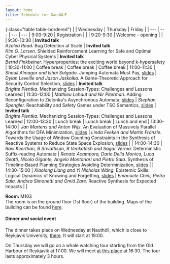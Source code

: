 ```yaml
---
layout: home
title: Schedule for GandALF
---
```

<!-- <div class="alert alert-success alert-dismissible fade show" role="alert">
    <h4 class="alert-heading">Time zone</h4>
        All times are Icelandic time: GMT/UTC.
  <button type="button" class="close" data-dismiss="alert" aria-label="Close">
    <span aria-hidden="true">&times;</span>
  </button>
</div>
<div class="alert alert-success alert-dismissible fade show" role="alert">
    <h4 class="alert-heading">Room changes</h4>
<p>Due to unavailability of some rooms, the following changes have been made:
<ul>
<li> On Thursday, talks in M104 have been moved to V102, and those of M105 to M101.</li>
<li> On Friday, talks in M104 have again been moved to V102, and those of M103 to M101. </li>
</ul> </p>
<p> The on-site room names have been changed accordingly. The Zoom room names remain unchanged, and are indicated in brackets.</p>
  <button type="button" class="close" data-dismiss="alert" aria-label="Close">
    <span aria-hidden="true">&times;</span>
  </button>
</div>

An overview of the talks is available [here](/lc2022/talks), and you can find the list of all abstracts [there](/lc2022/talks/LC_2022_Abstracts.pdf).-->


{:class="table table-bordered"}
|  | Wednesday | Thursday | Friday |
| --- | --- | --- | --- |
9:00-9:20 | Registration |  |  |
9:20-9:30 | Welcome - opening |  |  |
9:30-10:30 | **Invited talk** <br />  *Azalea Raad.* Bug Detection at Scale | **Invited talk** <br /> *Kim G. Larsen.* Shielded Reinforcement Learning for Safe and Optimal Cyber Physical Systems | **Invited talk** <br /> *Bernd Finkbeiner.* Hyperproperties: the exciting world beyond k-hypersafety |
10:30-11:00 | Coffee break | Coffee break | Coffee break |
11:00-11:30 | *Shaull Almagor and Ishai Salgado.* Jumping Automata Must Pay, [slides](slides_Shaull_Almagor.pptx) | *Dylan Leveille and Jason Jaskolka.* A Game-Theoretic Approach for Security Control Selection, [slides](slides_Dylan_Leveille.pdf) | **Invited talk**  <br /> *Brigitte Pientka.* Mechanizing Session-Types: Challenges and Lessons Learned |
11:30-12:00 | *Mathieu Lehaut and Nir Piterman.* Adding Reconfiguration to Zielonka's Asynchronous Automata, [slides](slides_Mathieu_Lehaut.pdf) | *Stephan Spengler.* Reachability and Safety Games under TSO Semantics, [slides](slides_Stephan_Spengler_handout.pdf) | **Invited talk**  <br /> *Brigitte Pientka.* Mechanizing Session-Types: Challenges and Lessons Learned   |
12:00-13:30 | Lunch break | Lunch break | Lunch and end |
13:30-14:00 | *Jan Martens and Anton Wijs.* An Evaluation of Massively Parallel Algorithms for DFA Minimization, [slides](slides_Jan_Martens.pdf) | *Linda Feeken and Martin Fränzle.* Towards the Usage of Window Counting Constraints in the Synthesis of Reactive Systems to Reduce State Space Explosion, [slides](slides_Linda_Feeken.pdf)  | |
14:00-14:30 | *Ravi Keerthan, B Srivathsan, R Venkatesh and Sagar Verma.* Deterministic Suffix-reading Automata | *Renato Acampora, Dario Della Monica, Luca Geatti, Nicola Gigante, Angelo Montanari and Pietro Sala.* Synthesis of Timeline-Based Planning Strategies Avoiding Determinization, [slides](slides_Dario_Della_Monica.pdf)  | |
14:30-15:00 | *Xiaolong Liang and Yì Nicholas Wáng.* Epistemic Skills: Logical Dynamics of Knowing and Forgetting, [slides](slides_Yi_Wang.pdf) | *Emanuele Chini, Pietro Sala, Andrea Simonetti and Omid Zare.* Reactive Synthesis for Expected Impacts | |


**Room:** M103  
The room is on the ground floor (1st floor) of the building. Maps of the building can be found [here](https://en.ru.is/campus/).

#### Dinner and social event ####

The dinner takes place on Wednesday at Nauthóll, which is close to Reykjavik University, [there](https://maps.app.goo.gl/Z5vW3NgSsHgmtVjT8). It will start at 19:00.  

On Thursday we will go on a whale watching tour starting from the Old Harbour of Reykjavik at 17:00. We will meet [at this place](https://maps.app.goo.gl/tfFebtV9fTMZnRRR9) at 16:30.  The tour lasts approximately 3 hours.










